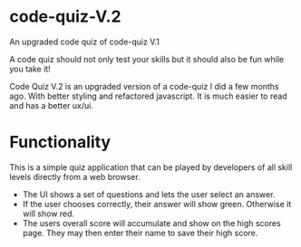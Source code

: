 # code-quiz-V.2
An upgraded code quiz of code-quiz V.1 

A code quiz should not only test your skills but it should also be fun while you take it!

Code Quiz V.2 is an upgraded version of a code-quiz I did a few months ago. With better styling and refactored javascript. It is much easier to read and has a better ux/ui.

# Functionality
This is a simple quiz application that can be played by developers of all skill levels directly from a web browser.

 - The UI shows a set of questions and lets the user select an answer. 
 - If the user chooses correctly, their answer will show green. Otherwise it will show red. 
- The users overall score will accumulate and show on the high scores page. They may then enter their name to save their high score.